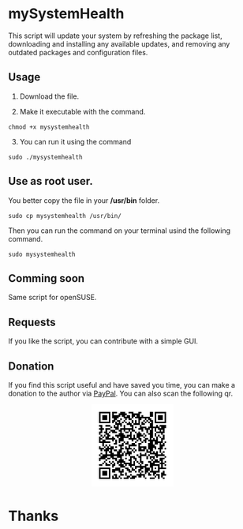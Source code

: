 # mySystemHealth

This script will update your system by refreshing the package list, downloading and installing any available updates, and removing any outdated packages and configuration files.

## Usage

1. Download the file.  

2. Make it executable with the command.

```
chmod +x mysystemhealth
```

3. You can run it using the command

```
sudo ./mysystemhealth
```

## Use as root user.

You better copy the file in your **/usr/bin** folder.

```
sudo cp mysystemhealth /usr/bin/
```

Then you can run the command on your terminal usind the following command.

```
sudo mysystemhealth
```

## Comming soon

Same script for openSUSE.

## Requests

If you like the script, you can contribute with a simple GUI.

## Donation

If you find this script useful and have saved you time, you can make a donation to the author via [PayPal](https://www.paypal.com/donate?token=HAVJSbTeBZHUAB17kl0BZmxlheTR8pXdkE6-knz9RWfPkxxdLF8gVUxFJLwwNmktexRArt6w4O-N--T_). You can also scan the following qr.

<p align="center" width="100%">
    <img width="33%" src="paypal.png" alt="Donate via Paypal">
</p>


# Thanks
